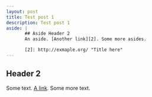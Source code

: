 ```yaml
---
layout: post
title: Test post 1
description: Test post 1
aside: |
       ## Aside Header 2
       An aside. [Another link][2]. Some more asides.

       [2]: http://exmaple.org/ "Title here"
---
```

## Header 2
Some text. [A link][1]. Some more text.

[1]: http://example.com/  "Optional Title Here"
